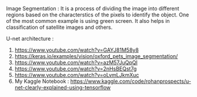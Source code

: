 Image Segmentation : It is a process of dividing the image into different regions based on the characterstics of the pixels to identify the object. One of the most common example is using green screen. It also helps in classification of satellite images and others. 




U-net architecture : 
  1. https://www.youtube.com/watch?v=GAYJ81M58y8
  2. https://keras.io/examples/vision/oxford_pets_image_segmentation/
  3. https://www.youtube.com/watch?v=azM57JuQpQI
  4. https://www.youtube.com/watch?v=2nHsBEQst7g
  5. https://www.youtube.com/watch?v=oLvmLJkmXuc
  6. My Kaggle Notebook : https://www.kaggle.com/code/rohanprospects/u-net-clearly-explained-using-tensorflow

